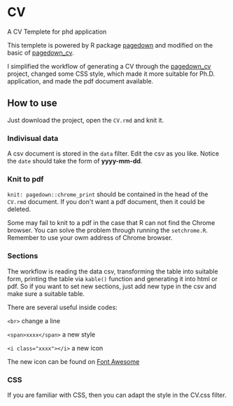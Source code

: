 # CV
A CV Templete for phd application

This templete is powered by R package [pagedown](https://github.com/rstudio/pagedown) and modified on the basic of [pagedown_cv](https://github.com/ulyngs/pagedown-cv).

I simplified the workflow of generating a CV through the [pagedown_cv](https://github.com/ulyngs/pagedown-cv) project, changed some CSS style, which made it more suitable for Ph.D. application, and made the pdf document available.

## How to use

Just download the project, open the `CV.rmd` and knit it.

### Indivisual data

A csv document is stored in the `data` filter. Edit the csv as you like. Notice the `date` should take the form of **yyyy-mm-dd**.

### Knit to pdf

`knit: pagedown::chrome_print` should be contained in the head of the `CV.rmd` document. If you don't want a pdf document, then it could be deleted.

Some may fail to knit to a pdf in the case that R can not find the Chrome browser. You can solve the problem through running the `setchrome.R`. Remember to use your owm address of Chrome browser.

### Sections

The workflow is reading the data csv, transforming the table into suitable form, printing the table via `kable()` function and generating it into html or pdf. 
So if you want to set new sections, just add new type in the csv and make sure a suitable table.

There are several useful inside codes:

`<br>` change a line

`<span>xxxx</span>` a new style

`<i class="xxxx"></i>` a new icon

The new icon can be found on [Font Awesome](https://fontawesome.com/v5.15/how-to-use/on-the-web/referencing-icons/basic-use)

### CSS

If you are familiar with CSS, then you can adapt the style in the CV.css filter.
